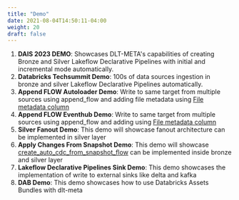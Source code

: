 ```yaml
---
title: "Demo"
date: 2021-08-04T14:50:11-04:00
weight: 20
draft: false
---
```


 1. **DAIS 2023 DEMO**: Showcases DLT-META's capabilities of creating Bronze and Silver Lakeflow Declarative Pipelines with initial and incremental mode automatically.
 2. **Databricks Techsummit Demo**: 100s of data sources ingestion in bronze and silver Lakeflow Declarative Pipelines automatically.
 3. **Append FLOW Autoloader Demo**: Write to same target from multiple sources using append_flow and adding file metadata using [File metadata column](https://docs.databricks.com/en/ingestion/file-metadata-column.html)
 4. **Append FLOW Eventhub Demo**: Write to same target from multiple sources using append_flow and adding using [File metadata column](https://docs.databricks.com/en/ingestion/file-metadata-column.html)
 5. **Silver Fanout Demo**:  This demo will showcase fanout architecture can be implemented in silver layer
 6. **Apply Changes From Snapshot Demo**:  This demo will showcase [create_auto_cdc_from_snapshot_flow](https://docs.databricks.com/aws/en/dlt-ref/dlt-python-ref-apply-changes-from-snapshot) can be implemented inside bronze and silver layer
 7. **Lakeflow Declarative Pipelines Sink Demo**: This demo showcases the implementation of write to external sinks like delta and kafka
 8. **DAB Demo**: This demo showcases how to use Databricks Assets Bundles with dlt-meta